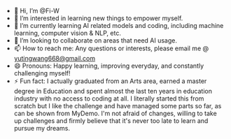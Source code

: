 - 👋 Hi, I’m @Fi-W
- 👀 I’m interested in learning new things to empower myself. 
- 🌱 I’m currently learning AI related models and coding, including machine learning, computer vision & NLP, etc.
- 💞️ I’m looking to collaborate on areas that need AI usage. 
- 📫 How to reach me: Any questions or interests, please email me @ yutingwang668@gmail.com
- 😄 Pronouns: Happy learning, improving everyday, and constantly challenging myself!
- ⚡ Fun fact:
  I actually graduated from an Arts area, earned a master degree in Education and spent almost the last ten years in education industry with no access to coding at all.
  I literally started this from scratch but I like the challenge and have managed some parts so far, as can be shown from MyDemo.
  I'm not afraid of changes, willing to take up challenges and firmly believe that it's never too late to learn and pursue my dreams. 

<!---
Fi-W/Fi-W is a ✨ special ✨ repository because its `README.md` (this file) appears on your GitHub profile.
You can click the Preview link to take a look at your changes.
--->
